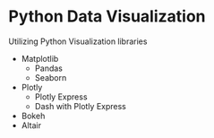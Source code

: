 # Python Data Visualization

Utilizing Python Visualization libraries

- Matplotlib
    - Pandas 
    - Seaborn 
- Plotly
    - Plotly Express 
    - Dash with Plotly Express 
- Bokeh 
- Altair 
